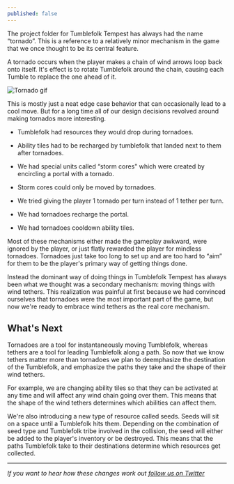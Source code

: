 ```yaml
---
published: false
---
```

The project folder for Tumblefolk Tempest has always had the name “tornado”. This is a reference to a relatively minor mechanism in the game that we once thought to be its central feature. 

A tornado occurs when the player makes a chain of wind arrows loop back onto itself. It's effect is to rotate Tumblefolk around the chain, causing each Tumble to replace the one ahead of it.

![Tornado gif]({{site.baseurl}}/images/tornadoGIF4.gif)

This is mostly just a neat edge case behavior that can occasionally lead to a cool move. But for a long time all of our design decisions revolved around making tornados more interesting.

- Tumblefolk had resources they would drop during tornadoes.

- Ability tiles had to be recharged by tumblefolk that landed next to them after tornadoes.

- We had special units called “storm cores" which were created by encircling a portal with a tornado.

- Storm cores could only be moved by tornadoes.

- We tried giving the player 1 tornado per turn instead of 1 tether per turn.

- We had tornadoes recharge the portal.

- We had tornadoes cooldown ability tiles.

Most of these mechanisms either made the gameplay awkward, were ignored by the player, or just flatly rewarded the player for mindless tornadoes. Tornadoes just take too long to set up and are too hard to “aim” for them to be the player's primary way of getting things done. 

Instead the dominant way of doing things in Tumblefolk Tempest has always been what we thought was a secondary mechanism: moving things with wind tethers. This realization was painful at first because we had convinced ourselves that tornadoes were the most important part of the game, but now we're ready to embrace wind tethers as the real core mechanism.

## What's Next

Tornadoes are a tool for instantaneously moving Tumblefolk, whereas tethers are a tool for leading Tumblefolk along a path. So now that we know tethers matter more than tornadoes we plan to deemphasize the destination of the Tumblefolk, and emphasize the paths they take and the shape of their wind tethers. 

For example, we are changing ability tiles so that they can be activated at any time and will affect any wind chain going over them. This means that the shape of the wind tethers determines which abilities can affect them.

We're also introducing a new type of resource called seeds. Seeds will sit on a space until a Tumblefolk hits them. Depending on the combination of seed type and Tumblefolk tribe involved in the collision, the seed will either be added to the player's inventory or be destroyed. This means that the paths Tumblefolk take to their destinations determine which resources get collected.

---

*If you want to hear how these changes work out [follow us on Twitter](https://twitter.com/bird_toad)*

